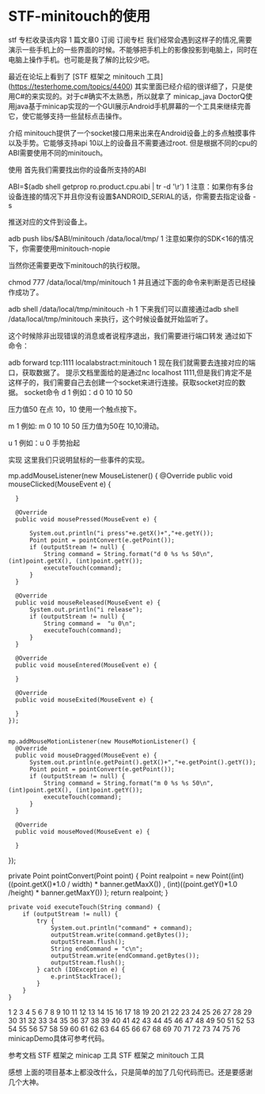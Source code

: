 # STF-minitouch的使用

stf
专栏收录该内容
1 篇文章0 订阅
订阅专栏
我们经常会遇到这样子的情况,需要演示一些手机上的一些界面的时候。不能够把手机上的影像投影到电脑上，同时在电脑上操作手机。也可能是我了解的比较少吧。

最近在论坛上看到了 [STF 框架之 minitouch 工具] (https://testerhome.com/topics/4400) 其实里面已经介绍的很详细了，只是使用C#的来实现的。对于c#确实不太熟悉，所以就拿了 minicap_java DoctorQ使用java基于minicap实现的一个GUI展示Android手机屏幕的一个工具来继续完善它，使它能够支持一些鼠标点击操作。

介绍
minitouch提供了一个socket接口用来出来在Android设备上的多点触摸事件以及手势。它能够支持api 10以上的设备且不需要通过root. 但是根据不同的cpu的ABI需要使用不同的minitouch。

使用
首先我们需要找出你的设备所支持的ABI

ABI=$(adb shell getprop ro.product.cpu.abi | tr -d '\r')
1
注意：如果你有多台设备连接的情况下并且你没有设置$ANDROID_SERIAL的话，你需要去指定设备 -s <serial>

推送对应的文件到设备上。

adb push libs/$ABI/minitouch /data/local/tmp/
1
注意如果你的SDK<16的情况下，你需要使用minitouch-nopie

当然你还需要更改下minitouch的执行权限。

chmod 777 /data/local/tmp/minitouch
1
并且通过下面的命令来判断是否已经操作成功了。

adb shell /data/local/tmp/minitouch -h
1
下来我们可以直接通过adb shell /data/local/tmp/minitouch 来执行，这个时候设备就开始监听了。

这个时候除非出现错误的消息或者说程序退出，我们需要进行端口转发 通过如下命令：

adb forward tcp:1111 localabstract:minitouch
1
现在我们就需要去连接对应的端口，获取数据了。
提示文档里面给的是通过nc localhost 1111,但是我们肯定不是这样子的，我们需要自己去创建一个socket来进行连接。获取socket对应的数据。
socket命令
d <contact> <x> <y> <pressure>
1
例如：d 0 10 10 50

压力值50 在点 10，10 使用一个触点按下。

m <contact> <x> <y> <pressure>
1
例如: m 0 10 10 50
压力值为50在 10,10滑动。

u <contact>
1
例如：u 0
手势抬起

实现
这里我们只说明鼠标的一些事件的实现。

mp.addMouseListener(new MouseListener() {
    @Override
      public void mouseClicked(MouseEvent e) {

      }
    
      @Override
      public void mousePressed(MouseEvent e) {
    
          System.out.println("i press"+e.getX()+","+e.getY());
          Point point = pointConvert(e.getPoint());
          if (outputStream != null) {
              String command = String.format("d 0 %s %s 50\n", (int)point.getX(), (int)point.getY());
              executeTouch(command);
          }
      }
    
      @Override
      public void mouseReleased(MouseEvent e) {
          System.out.println("i release");
          if (outputStream != null) {
              String command =  "u 0\n";
              executeTouch(command);
          }
      }
    
      @Override
      public void mouseEntered(MouseEvent e) {
    
      }
    
      @Override
      public void mouseExited(MouseEvent e) {
    
      }
    });


    mp.addMouseMotionListener(new MouseMotionListener() {
      @Override
      public void mouseDragged(MouseEvent e) {
          System.out.println(e.getPoint().getX()+","+e.getPoint().getY());
          Point point = pointConvert(e.getPoint());
          if (outputStream != null) {
              String command = String.format("m 0 %s %s 50\n", (int)point.getX(), (int)point.getY());
              executeTouch(command);
          }
      }
    
      @Override
      public void mouseMoved(MouseEvent e) {
    
      }
});

private Point pointConvert(Point point)
    {
        Point realpoint = new Point((int)((point.getX()*1.0 / width) * banner.getMaxX()) , (int)((point.getY()*1.0 /height) * banner.getMaxY()) );
        return realpoint;
    }

    private void executeTouch(String command) {
        if (outputStream != null) {
            try {
                System.out.println("command" + command);
                outputStream.write(command.getBytes());
                outputStream.flush();
                String endCommand = "c\n";
                outputStream.write(endCommand.getBytes());
                outputStream.flush();
            } catch (IOException e) {
                e.printStackTrace();
            }
        }
    }
1
2
3
4
5
6
7
8
9
10
11
12
13
14
15
16
17
18
19
20
21
22
23
24
25
26
27
28
29
30
31
32
33
34
35
36
37
38
39
40
41
42
43
44
45
46
47
48
49
50
51
52
53
54
55
56
57
58
59
60
61
62
63
64
65
66
67
68
69
70
71
72
73
74
75
76
minicapDemo具体可参考代码。

参考文档
STF 框架之 minicap 工具
STF 框架之 minitouch 工具

感想
上面的项目基本上都没改什么，只是简单的加了几句代码而已。还是要感谢几个大神。